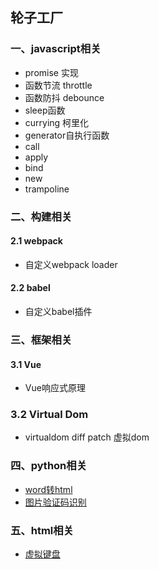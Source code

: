 ## 轮子工厂

### 一、javascript相关
- promise 实现
- 函数节流 throttle
- 函数防抖 debounce
- sleep函数
- currying 柯里化
- generator自执行函数
- call
- apply
- bind
- new
- trampoline

### 二、构建相关
#### 2.1 webpack
 - 自定义webpack loader
#### 2.2 babel
 - 自定义babel插件

### 三、框架相关
#### 3.1 Vue
 - Vue响应式原理
### 3.2 Virtual Dom
- virtualdom diff patch 虚拟dom

### 四、python相关
- [word转html](https://github.com/xieQin/word2html)
- [图片验证码识别](https://github.com/xieQin/pytorch-captcha)

### 五、html相关
- [虚拟键盘](https://github.com/xieQin/virtual-keyboard)
